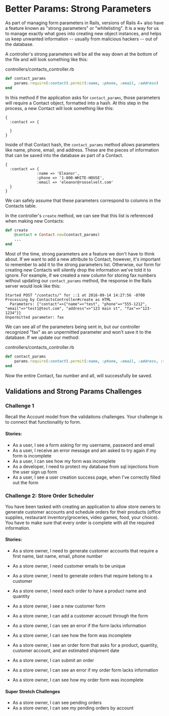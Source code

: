 # Better Params: Strong Parameters

As part of managing form parameters in Rails, versions of Rails 4+ also have a feature known as "strong parameters" or "whitelisting". It is a way for us to manage exactly what goes into creating new object instances, and helps us keep unwanted information -- usually from malicious hackers -- out of the database.

A controller's strong parameters will be all the way down at the bottom of the file and will look something like this:

controllers/contacts_controller.rb
```ruby
def contact_params
	params.require(:contact).permit(:name, :phone, :email, :address)
end
```

In this method if the application asks for `contact_params`, those parameters will require a Contact object, formatted into a hash. At this step in the process, a new Contact will look something like this:
```
{
  :contact => {

  }
}
```

Inside of that Contact hash, the `contact_params` method allows parameters like name, phone, email, and address. These are the pieces of information that can be saved into the database as part of a Contact.
```
{
  :contact => {
              :name => 'Eleanor',
              :phone => '1-800-WHITE-HOUSE',
              :email => 'eleanor@rooselvelt.com'
  }
}

```

We can safely assume that these parameters correspond to columns in the Contacts table.

In the controller's `create` method, we can see that this list is referenced when making new Contacts:

```ruby
def create
    @contact = Contact.new(contact_params)
	...
end
```

Most of the time, strong parameters are a feature we don't have to think about. If we want to add a new attribute to Contact, however, it's important to remember to add it to the strong parameters list. Otherwise, our form for creating new Contacts will silently drop the information we've told it to ignore. For example, if we created a new column for storing fax numbers without updating our `contact_params` method, the response in the Rails server would look like this:

```
Started POST "/contacts/" for ::1 at 2016-09-14 14:27:56 -0700
Processing by ContactsController#create as HTML
  Parameters: {"contact"=>{"name"=>"test", "phone"=>"555-1212", "email"=>"test1@test.com", "address"=>"123 main st", "fax"=>"123-1234"}}
Unpermitted parameter: fax
```

We can see all of the parameters being sent in, but our controller recognized "fax" as an unpermitted parameter and won't save it to the database. If we update our method:

controllers/contacts_controller.rb
```ruby
def contact_params
	params.require(:contact).permit(:name, :phone, :email, :address, :fax)
end
```

Now the entire Contact, fax number and all, will successfully be saved.

## Validations and Strong Params Challenges

### Challenge 1

Recall the Account model from the validations challenges. Your challenge is to connect that functionality to form.

#### Stories:

- As a user, I see a form asking for my username, password and email
- As a user, I receive an error message and am asked to try again if my form is incomplete
- As a user, I can see how my form was incomplete
- As a developer, I need to protect my database from sql injections from the user sign up form
- As a user, I see a user creation success page, when I've correctly filled out the form

### Challenge 2: Store Order Scheduler

You have been tasked with creating an application to allow store owners to generate customer accounts and schedule orders for their products (office supplies, restaurant inventory/groceries, video games, food, your choice). You have to make sure that every order is complete with all the required information.

#### Stories:

- As a store owner,  I need to generate customer accounts that require a first name, last name, email, phone number
- As a store owner, I need customer emails to be unique
- As a store owner, I need to generate orders that require belong to a customer
- As a store owner, I need each order to have a product name and quantity

- As a store owner, I see a new customer form
- As a store owner, I can add a customer account through the form
- As a store owner, I can see an error if the form lacks information
- As a store owner, I can see how the form was incomplete

- As a store owner, I see an order form that asks for a product, quantity, customer account, and an estimated shipment date
- As a store owner, I can submit an order
- As a store owner, I can see an error if my order form lacks information
- As a store owner, I can see how my order form was incomplete

#### Super Stretch Challenges
- As a store owner, I can see pending orders
- As a store owner, I can see my pending orders by account